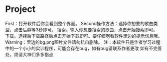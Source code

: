 # Project

First：打开软件后你会看到整个界面。
Second操作方法：选择你想要的歌曲类型，点击后静等3秒即可。
搜索。输入你想要搜索的歌曲，点击开始搜索即可。
下载。选择后下载路径后点击开始下载即可。要仔细啊看软件里边的提示信息哦。
Warning：里边的bg.png图片文件请勿私自删除。
注：本软件只是作者学习过程中的一个小小的实训程序，可能会存在bug，如有bug请联系作者更改
如有不完善处，烦请大神们多多指点
